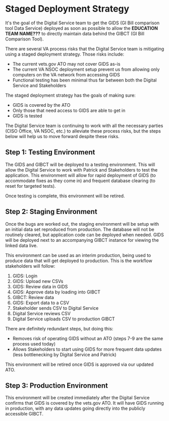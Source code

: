 # Staged Deployment Strategy

It's the goal of the Digital Service team to get the GIDS (GI Bill comparison tool Data Service) deployed as soon as possible to allow the **EDUCATION TEAM NAME???** to directly maintain data behind the GIBCT (GI Bill Comparison Tool).

There are several VA process risks that the Digital Service team is mitigating using a staged deployment strategy. Those risks include:

- The current vets.gov ATO may not cover GIDS as-is
- The current VA NSOC deployment setup prevent us from allowing only computers on the VA network from accessing GIDS
- Functional testing has been minimal thus far between both the Digital Service and Stakeholders

The staged deployment strategy has the goals of making sure:

- GIDS is covered by the ATO
- Only those that need access to GIDS are able to get in
- GIDS is tested

The Digital Service team is continuing to work with all the necessary parties (CISO Office, VA NSOC, etc.) to alleviate these process risks, but the steps below will help us to move forward despite these risks.

## Step 1: Testing Environment

The GIDS and GIBCT will be deployed to a testing environment. This will allow the Digital Service to work with Patrick and Stakeholders to test the application. This environment will allow for rapid deployment of GIDS (to accommodate fixes as they come in) and frequent database clearing (to reset for targeted tests).

Once testing is complete, this environment will be retired.

## Step 2: Staging Environment

Once the bugs are worked out, the staging environment will be setup with an initial data set reproduced from production. The database will not be routinely cleared, but application code can be deployed when needed. GIDS will be deployed next to an accompanying GIBCT instance for viewing the linked data live.

This environment can be used as an interim production, being used to produce data that will get deployed to production. This is the workflow stakeholders will follow:

1. GIDS: Login
2. GIDS: Upload new CSVs
3. GIDS: Review data in GIDS
4. GIDS: Approve data by loading into GIBCT
5. GIBCT: Review data
6. GIDS: Export data to a CSV
7. Stakeholder sends CSV to Digital Service
8. Digital Service reviews CSV
9. Digital Service uploads CSV to production GIBCT

There are definitely redundant steps, but doing this:

- Removes risk of operating GIDS without an ATO (steps 7-9 are the same process used today)
- Allows Stakeholders to start using GIDS for more frequent data updates (less bottlenecking by Digital Service and Patrick)

This environment will be retired once GIDS is approved via our updated ATO.

## Step 3: Production Environment

This environment will be created immediately after the Digital Service confirms that GIDS is covered by the vets.gov ATO. It will have GIDS running in production, with any data updates going directly into the publicly accessible GIBCT.
